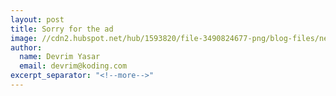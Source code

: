 ```yaml
---
layout: post
title: Sorry for the ad
image: //cdn2.hubspot.net/hub/1593820/file-3490824677-png/blog-files/newad.png
author:
  name: Devrim Yasar
  email: devrim@koding.com
excerpt_separator: "<!--more-->"
---
```



